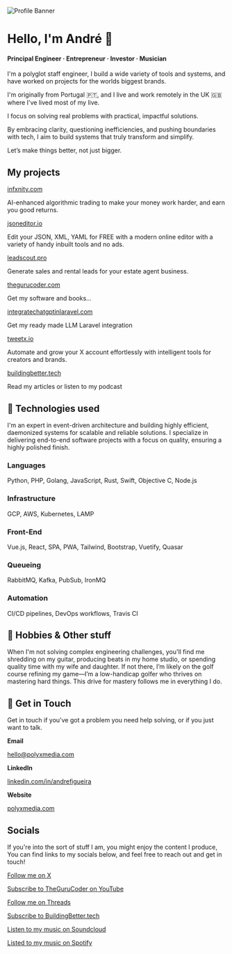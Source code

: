 ![Profile Banner](https://pbs.twimg.com/profile_banners/1526145993607196672/1726584439/1500x500)

# Hello, I'm André 👋
#### Principal Engineer · Entrepreneur · Investor · Musician 

I'm a polyglot staff engineer, I build a wide variety of tools and systems, and have worked on projects for the worlds biggest brands.

I'm originally from Portugal 🇵🇹, and I live and work remotely in the UK 🇬🇧 where I've lived most of my live.

I focus on solving real problems with practical, impactful solutions. 

By embracing clarity, questioning inefficiencies, and pushing boundaries with tech, I aim to build systems that truly transform and simplify. 

Let’s make things better, not just bigger.

## My projects

[infxnity.com](https://infxnity.com)

AI-enhanced algorithmic trading to make your money work harder, and earn you good returns.

[jsoneditor.io](https://jsoneditor.io)

Edit your JSON, XML, YAML for FREE with a modern online editor with a variety of handy inbuilt tools and no ads.

[leadscout.pro](https://leadscout.pro)

Generate sales and rental leads for your estate agent business.

[thegurucoder.com](https://thegurucoder.com)

Get my software and books...

[integratechatgptinlaravel.com](https://integratechatgptinlaravel.com)

Get my ready made LLM Laravel integration

[tweetx.io](https://tweetx.io)

Automate and grow your X account effortlessly with intelligent tools for creators and brands.

[buildingbetter.tech](https://buildingbetter.tech)

Read my articles or listen to my podcast

## 📐 Technologies used
I'm an expert in event-driven architecture and building highly efficient, daemonized systems for scalable and reliable solutions. I specialize in delivering end-to-end software projects with a focus on quality, ensuring a highly polished finish.

### Languages
Python, PHP, Golang, JavaScript, Rust, Swift, Objective C, Node.js

### Infrastructure
GCP, AWS, Kubernetes, LAMP

### Front-End
Vue.js, React, SPA, PWA, Tailwind, Bootstrap, Vuetify, Quasar

### Queueing
RabbitMQ, Kafka, PubSub, IronMQ

### Automation
CI/CD pipelines, DevOps workflows, Travis CI

## 🎸 Hobbies & Other stuff

When I'm not solving complex engineering challenges, you'll find me shredding on my guitar, producing beats in my home studio, or spending quality time with my wife and daughter. If not there, I’m likely on the golf course refining my game—I’m a low-handicap golfer who thrives on mastering hard things. This drive for mastery follows me in everything I do.

## 📱 Get in Touch
Get in touch if you've got a problem you need help solving, or if you just want to talk.

**Email** 

[hello@polyxmedia.com](mailto:hello@polyxmedia.com)

**LinkedIn** 

[linkedin.com/in/andrefigueira](https://linkedin.com/in/andrefigueira)

**Website**

[polyxmedia.com](https://polyxmedia.com)

## Socials
If you're into the sort of stuff I am, you might enjoy the content I produce, You can find links to my socials below, and feel free to reach out and get in touch!

[Follow me on X](https://x.com/snozberryface)

[Subscribe to TheGuruCoder on YouTube](https://www.youtube.com/thegurucoder)

[Follow me on Threads](https://threads.com/snozberryface)

[Subscribe to BuildingBetter.tech](https://buildingbetter.tech)

[Listen to my music on Soundcloud](https://soundcloud.com/polyx-official)

[Listed to my music on Spotify](https://open.spotify.com/artist/4PYOm2nq8O1vrnH6ej0Pnc)
